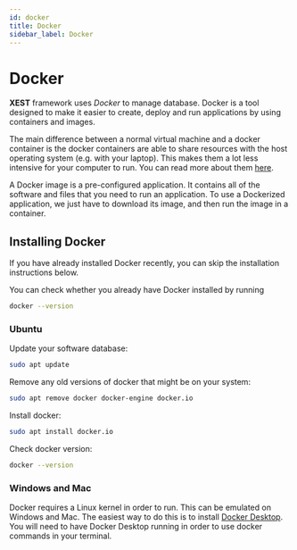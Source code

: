 ```yaml
---
id: docker
title: Docker
sidebar_label: Docker
---
```


# Docker

**XEST** framework uses *Docker* to manage database. Docker is a tool designed to make it easier to create, deploy and run applications by using containers and images.

The main difference between a normal virtual machine and a docker container is the docker containers are able to share resources with the host operating system (e.g. with your laptop). This makes them a lot less intensive for your computer to run. You can read more about them [here](https://www.docker.com/).

A Docker image is a pre-configured application. It contains all of the software and files that you need to run an application. To use a Dockerized application, we just have to download its image, and then run the image in a container.

## Installing Docker

If you have already installed Docker recently, you can skip the installation instructions below.

You can check whether you already have Docker installed by running

```bash
docker --version
```

### Ubuntu

Update your software database:

```bash
sudo apt update
```

Remove any old versions of docker that might be on your system:

```bash
sudo apt remove docker docker-engine docker.io
```

Install docker:

```bash
sudo apt install docker.io
```

Check docker version:

```bash
docker --version
```

### Windows and Mac

Docker requires a Linux kernel in order to run. This can be emulated on Windows and Mac. The easiest way to do this is to install [Docker Desktop](https://docs.docker.com/get-docker/). You will need to have Docker Desktop running in order to use docker commands in your terminal.
